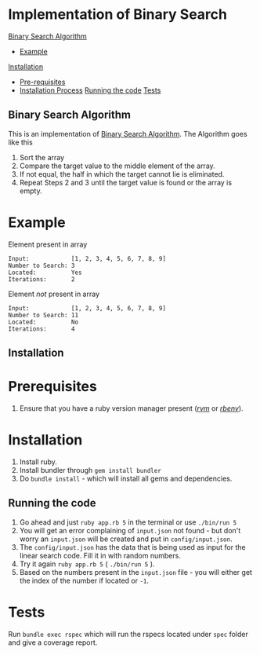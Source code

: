 # Implementation of Binary Search

[Binary Search Algorithm](#linear-search-algorithm)
 - [Example](#example)

[Installation](#installation)
 - [Pre-requisites](#prerequisites)
 - [Installation Process](#installation-process)
[Running the code](#running-the-code)
[Tests](#tests)

## Binary Search Algorithm

This is an implementation of [Binary Search Algorithm](https://en.wikipedia.org/wiki/Binary_search_algorithm). The Algorithm goes like this

1. Sort the array
2. Compare the target value to the middle element of the array.
3. If not equal, the half in which the target cannot lie is eliminated.
4. Repeat Steps 2 and 3 until the target value is found or the array is empty.

# Example

Element present in  array
```
Input: 	          [1, 2, 3, 4, 5, 6, 7, 8, 9]
Number to Search: 3
Located:          Yes
Iterations:       2
```
Element _not_ present in  array
```
Input: 	          [1, 2, 3, 4, 5, 6, 7, 8, 9]
Number to Search: 11
Located:          No
Iterations:       4
```

## Installation

# Prerequisites
1. Ensure that you have a ruby version manager present ([*rvm*](https://rvm.io/) or [*rbenv*](https://github.com/rbenv/rbenv)).

# Installation
1. Install ruby.
2. Install bundler through `gem install bundler`
3. Do `bundle install` - which will install all gems and dependencies.

## Running the code
1. Go ahead and just `ruby app.rb 5` in the terminal or use `./bin/run 5`
2. You will get an error complaining of `input.json` not found - but don't worry an `input.json` will be created and put in `config/input.json`.
3. The `config/input.json` has the data that is being used as input for the linear search code. Fill it in with random numbers.
4. Try it again `ruby app.rb 5` ( `./bin/run 5` ).
5. Based on the numbers present in the `input.json` file - you will either get the index of the number if located or `-1`.

# Tests
Run `bundle exec rspec` which will run the rspecs located under `spec` folder and give a coverage report.

